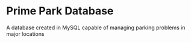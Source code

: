 # Prime Park Database
 A database created in MySQL capable of managing parking problems in major locations
